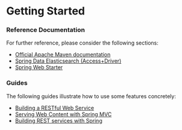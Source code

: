 # Getting Started

### Reference Documentation
For further reference, please consider the following sections:

* [Official Apache Maven documentation](https://maven.apache.org/guides/index.html)
* [Spring Data Elasticsearch (Access+Driver)](https://docs.spring.io/spring-boot/docs/{bootVersion}/reference/htmlsingle/#boot-features-elasticsearch)
* [Spring Web Starter](https://docs.spring.io/spring-boot/docs/{bootVersion}/reference/htmlsingle/#boot-features-developing-web-applications)

### Guides
The following guides illustrate how to use some features concretely:

* [Building a RESTful Web Service](https://spring.io/guides/gs/rest-service/)
* [Serving Web Content with Spring MVC](https://spring.io/guides/gs/serving-web-content/)
* [Building REST services with Spring](https://spring.io/guides/tutorials/bookmarks/)

